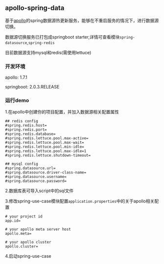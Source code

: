 ## apollo-spring-data ##

基于[apollo](https://github.com/ctripcorp/apollo)的spring数据源热更新服务，能够在不重启服务的情况下，进行数据源切换。

数据源切换服务已打包成springboot starter,详情可查看模块`spring-datasource`,`spring-redis`

目前数据源支持mysql和redis(需使用lettuce)

### 开发环境 ###
apollo: 1.7.1

springboot: 2.0.3.RELEASE

### 运行demo ###
1.在apollo中创建你的项目配置，并加入数据源相关配置属性

```
## redis config
#spring.redis.host=
#spring.redis.port=
#spring.redis.database=
#spring.redis.lettuce.pool.max-active=
#spring.redis.lettuce.pool.max-wait=
#spring.redis.lettuce.pool.min-idle=
#spring.redis.lettuce.pool.max-idle=1
#spring.redis.lettuce.shutdown-timeout=

## mysql config
#spring.datasource.url=
#spring.datasource.driver-class-name=
#spring.datasource.username=
#spring.datasource.password=
```

2.数据库表可导入script中的sql文件

3.修改spring-use-case模块配置`application.properties`中的关于apollo相关配置

```
# your project id
app.id=

# your apollo meta server host
apollo.meta=

# your apollo cluster
apollo.cluster=
```

4.启动spring-use-case



